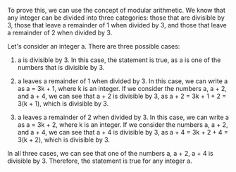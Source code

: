  To prove this, we can use the concept of modular arithmetic. We know that any integer can be divided into three categories: those that are divisible by 3, those that leave a remainder of 1 when divided by 3, and those that leave a remainder of 2 when divided by 3.

Let's consider an integer a. There are three possible cases:

1. a is divisible by 3. In this case, the statement is true, as a is one of the numbers that is divisible by 3.

2. a leaves a remainder of 1 when divided by 3. In this case, we can write a as a = 3k + 1, where k is an integer. If we consider the numbers a, a + 2, and a + 4, we can see that a + 2 is divisible by 3, as a + 2 = 3k + 1 + 2 = 3(k + 1), which is divisible by 3.

3. a leaves a remainder of 2 when divided by 3. In this case, we can write a as a = 3k + 2, where k is an integer. If we consider the numbers a, a + 2, and a + 4, we can see that a + 4 is divisible by 3, as a + 4 = 3k + 2 + 4 = 3(k + 2), which is divisible by 3.

In all three cases, we can see that one of the numbers a, a + 2, a + 4 is divisible by 3. Therefore, the statement is true for any integer a.